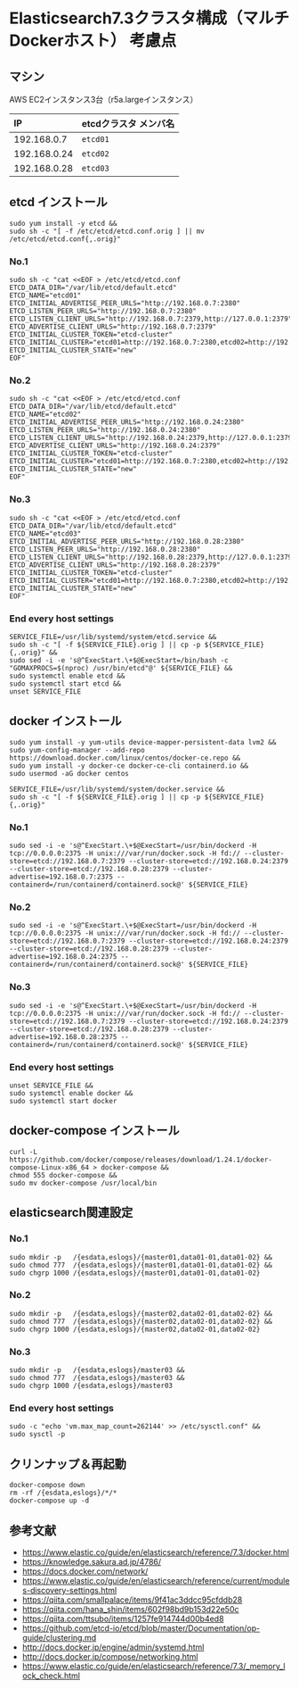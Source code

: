 # Elasticsearch7.3クラスタ構成（マルチDockerホスト） 考慮点

## マシン
AWS EC2インスタンス3台（r5a.largeインスタンス）

| IP           | etcdクラスタ メンバ名 |
|:-------------|:----------------------|
| 192.168.0.7  | `etcd01`              |
| 192.168.0.24 | `etcd02`              |
| 192.168.0.28 | `etcd03`              |

##  etcd インストール
```
sudo yum install -y etcd &&
sudo sh -c "[ -f /etc/etcd/etcd.conf.orig ] || mv /etc/etcd/etcd.conf{,.orig}"
```

### No.1
```
sudo sh -c "cat <<EOF > /etc/etcd/etcd.conf 
ETCD_DATA_DIR="/var/lib/etcd/default.etcd"
ETCD_NAME="etcd01"
ETCD_INITIAL_ADVERTISE_PEER_URLS="http://192.168.0.7:2380"
ETCD_LISTEN_PEER_URLS="http://192.168.0.7:2380"
ETCD_LISTEN_CLIENT_URLS="http://192.168.0.7:2379,http://127.0.0.1:2379"
ETCD_ADVERTISE_CLIENT_URLS="http://192.168.0.7:2379"
ETCD_INITIAL_CLUSTER_TOKEN="etcd-cluster"
ETCD_INITIAL_CLUSTER="etcd01=http://192.168.0.7:2380,etcd02=http://192.168.0.24:2380,etcd03=http://192.168.0.28:2380"
ETCD_INITIAL_CLUSTER_STATE="new"
EOF"
```

### No.2
```
sudo sh -c "cat <<EOF > /etc/etcd/etcd.conf 
ETCD_DATA_DIR="/var/lib/etcd/default.etcd"
ETCD_NAME="etcd02"
ETCD_INITIAL_ADVERTISE_PEER_URLS="http://192.168.0.24:2380"
ETCD_LISTEN_PEER_URLS="http://192.168.0.24:2380"
ETCD_LISTEN_CLIENT_URLS="http://192.168.0.24:2379,http://127.0.0.1:2379"
ETCD_ADVERTISE_CLIENT_URLS="http://192.168.0.24:2379"
ETCD_INITIAL_CLUSTER_TOKEN="etcd-cluster"
ETCD_INITIAL_CLUSTER="etcd01=http://192.168.0.7:2380,etcd02=http://192.168.0.24:2380,etcd03=http://192.168.0.28:2380"
ETCD_INITIAL_CLUSTER_STATE="new"
EOF"
```

### No.3
```
sudo sh -c "cat <<EOF > /etc/etcd/etcd.conf 
ETCD_DATA_DIR="/var/lib/etcd/default.etcd"
ETCD_NAME="etcd03"
ETCD_INITIAL_ADVERTISE_PEER_URLS="http://192.168.0.28:2380"
ETCD_LISTEN_PEER_URLS="http://192.168.0.28:2380"
ETCD_LISTEN_CLIENT_URLS="http://192.168.0.28:2379,http://127.0.0.1:2379"
ETCD_ADVERTISE_CLIENT_URLS="http://192.168.0.28:2379"
ETCD_INITIAL_CLUSTER_TOKEN="etcd-cluster"
ETCD_INITIAL_CLUSTER="etcd01=http://192.168.0.7:2380,etcd02=http://192.168.0.24:2380,etcd03=http://192.168.0.28:2380"
ETCD_INITIAL_CLUSTER_STATE="new"
EOF"
```

### End every host settings

```
SERVICE_FILE=/usr/lib/systemd/system/etcd.service &&
sudo sh -c "[ -f ${SERVICE_FILE}.orig ] || cp -p ${SERVICE_FILE}{,.orig}" &&
sudo sed -i -e 's@^ExecStart.\+$@ExecStart=/bin/bash -c "GOMAXPROCS=$(nproc) /usr/bin/etcd"@' ${SERVICE_FILE} &&
sudo systemctl enable etcd &&
sudo systemctl start etcd &&
unset SERVICE_FILE
```


## docker インストール
```
sudo yum install -y yum-utils device-mapper-persistent-data lvm2 &&
sudo yum-config-manager --add-repo https://download.docker.com/linux/centos/docker-ce.repo &&
sudo yum install -y docker-ce docker-ce-cli containerd.io &&
sudo usermod -aG docker centos
```

```
SERVICE_FILE=/usr/lib/systemd/system/docker.service &&
sudo sh -c "[ -f ${SERVICE_FILE}.orig ] || cp -p ${SERVICE_FILE}{,.orig}"
```

### No.1
```
sudo sed -i -e 's@^ExecStart.\+$@ExecStart=/usr/bin/dockerd -H tcp://0.0.0.0:2375 -H unix:///var/run/docker.sock -H fd:// --cluster-store=etcd://192.168.0.7:2379 --cluster-store=etcd://192.168.0.24:2379 --cluster-store=etcd://192.168.0.28:2379 --cluster-advertise=192.168.0.7:2375 --containerd=/run/containerd/containerd.sock@' ${SERVICE_FILE}
```

### No.2
```
sudo sed -i -e 's@^ExecStart.\+$@ExecStart=/usr/bin/dockerd -H tcp://0.0.0.0:2375 -H unix:///var/run/docker.sock -H fd:// --cluster-store=etcd://192.168.0.7:2379 --cluster-store=etcd://192.168.0.24:2379 --cluster-store=etcd://192.168.0.28:2379 --cluster-advertise=192.168.0.24:2375 --containerd=/run/containerd/containerd.sock@' ${SERVICE_FILE}
```

### No.3
```
sudo sed -i -e 's@^ExecStart.\+$@ExecStart=/usr/bin/dockerd -H tcp://0.0.0.0:2375 -H unix:///var/run/docker.sock -H fd:// --cluster-store=etcd://192.168.0.7:2379 --cluster-store=etcd://192.168.0.24:2379 --cluster-store=etcd://192.168.0.28:2379 --cluster-advertise=192.168.0.28:2375 --containerd=/run/containerd/containerd.sock@' ${SERVICE_FILE}
```

### End every host settings

```
unset SERVICE_FILE &&
sudo systemctl enable docker &&
sudo systemctl start docker
```


## docker-compose インストール
```
curl -L https://github.com/docker/compose/releases/download/1.24.1/docker-compose-Linux-x86_64 > docker-compose &&
chmod 555 docker-compose &&
sudo mv docker-compose /usr/local/bin
```


## elasticsearch関連設定
### No.1
```
sudo mkdir -p   /{esdata,eslogs}/{master01,data01-01,data01-02} &&
sudo chmod 777  /{esdata,eslogs}/{master01,data01-01,data01-02} &&
sudo chgrp 1000 /{esdata,eslogs}/{master01,data01-01,data01-02}
```

### No.2
```
sudo mkdir -p   /{esdata,eslogs}/{master02,data02-01,data02-02} &&
sudo chmod 777  /{esdata,eslogs}/{master02,data02-01,data02-02} &&
sudo chgrp 1000 /{esdata,eslogs}/{master02,data02-01,data02-02}
```

### No.3
```
sudo mkdir -p   /{esdata,eslogs}/master03 &&
sudo chmod 777  /{esdata,eslogs}/master03 &&
sudo chgrp 1000 /{esdata,eslogs}/master03
```

### End every host settings

```
sudo -c "echo 'vm.max_map_count=262144' >> /etc/sysctl.conf" &&
sudo sysctl -p
```


## クリンナップ＆再起動
```
docker-compose down
rm -rf /{esdata,eslogs}/*/*
docker-compose up -d
```

## 参考文献

* https://www.elastic.co/guide/en/elasticsearch/reference/7.3/docker.html
* https://knowledge.sakura.ad.jp/4786/
* https://docs.docker.com/network/
* https://www.elastic.co/guide/en/elasticsearch/reference/current/modules-discovery-settings.html
* https://qiita.com/smallpalace/items/9f41ac3ddcc95cfddb28
* https://qiita.com/hana_shin/items/602f98bd9b153d22e50c
* https://qiita.com/ttsubo/items/1257fe914744d00b4ed8
* https://github.com/etcd-io/etcd/blob/master/Documentation/op-guide/clustering.md
* http://docs.docker.jp/engine/admin/systemd.html
* http://docs.docker.jp/compose/networking.html
* https://www.elastic.co/guide/en/elasticsearch/reference/7.3/_memory_lock_check.html
